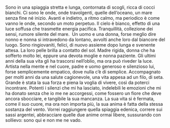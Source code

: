 
Sono in una spiaggia stretta e lunga, contornata di scogli, ricca di cocci bianchi. Ci sono le onde, onde travolgenti, quelle dell’oceano, un mare senza fine né inizio.
Avanti e indietro, a ritmo calmo, ma periodico è come vanno le onde, secondo un moto perpetuo. 
Il cielo è bianco, effetto di una luce soffusa che trasmette energia pacifica. 
Tranquillità, collezione dei sensi, rumore silente del mare.  Un uomo e una donna, forse meglio dire nonno e nonna si intravedono da lontano, avvolti anche loro dal biancore del luogo. Sono ringiovaniti, felici, di nuovo assieme dopo lunga e svenente attesa. La loro pelle brilla a contatto del sol.
Madre rigida, donna che ha sofferto molto lei, eppure una devota moglie e nonna paziente. Gli ultimi anni della sua vita gli ha trascorsi nell’oblio, ma ora può riveder la luce. 
Artista nella mente e nel cuore, padre e uomo generoso e silenzioso lui, forse semplicemente empatico, dove nulla c’è di semplice. Accompagnato per molti anni da una salute cagionevole, una vita appesa ad un filo, di seta. Grande è stata la sua forza e piena la voglia di vivere, così da poterci incontrare. Potenti i silenzi che mi ha lasciato, indelebili le emozioni che mi ha donato senza che io me ne accorgessi, come fossero un fiore che deve ancora sbocciare, e tangibile la sua mancanza. La sua vita si è fermata, come il suo cuore, ma ora non importa più, la sua anima è fatta della stessa sostanza del vento. 
Vorrei raggiungere quella spiaggia edenica, correre sui sassi argentei, abbracciare quelle due anime ormai libere, sussurando con sollievo: sono qui e non me ne vado. 
